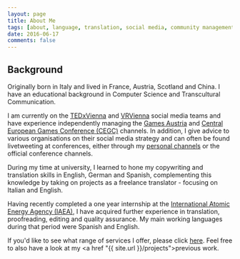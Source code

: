 ```yaml
---
layout: page
title: About Me
tags: [about, language, translation, social media, community management, proofreading, editing, english, german, italian, spanish, french]
date: 2016-06-17
comments: false
---
```


## Background
Originally born in Italy and lived in France, Austria, Scotland and China. I have an educational background in Computer Science and Transcultural Communication.

I am currently on the <a href="http://www.twitter.com/TEDxVienna" target="_blank">TEDxVienna</a> and <a href="http://www.twitter.com/VRVienna" target="_blank">VRVienna</a> social media teams and have experience independently managing the <a href="http://www.twitter.com/GamesAustria" target="_blank">Games Austria</a> and <a href="http://www.twitter.com/CEGConf" target="_blank">Central European Games Conference (CEGC)</a> channels. In addition, I give advice to various organisations on their social media strategy and can often be found livetweeting at conferences, either through my <a href="http://www.twitter.com/meowstations" target="_blank">personal channels</a> or the official conference channels.

During my time at university, I learned to hone my copywriting and translation skills in English, German and Spanish, complementing this knowledge by taking on projects as a freelance translator - focusing on Italian and English.

Having recently completed a one year internship at the <a href="http://www.iaea.org" target="_blank">International Atomic Energy Agency (IAEA)</a>, I have acquired further experience in translation, proofreading, editing and quality assurance. My main working languages during that period were Spanish and English.

If you'd like to see what range of services I offer, please click <a href="{{ site.url }}/services">here</a>. Feel free to also have a look at my <a href "{{ site.url }}/projects">previous work</a>.
